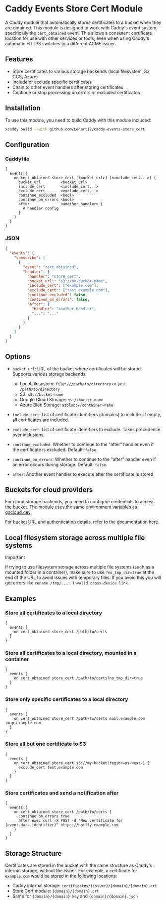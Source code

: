 # Caddy Events Store Cert Module

A Caddy module that automatically stores certificates to a bucket when they are obtained. This module is designed to work with Caddy's event system, specifically the `cert_obtained` event. This allows a consistent certificate location for use with other services or tools, even when using Caddy's automatic HTTPS switches to a
different ACME issuer.

## Features

- Store certificates to various storage backends (local filesystem, S3, GCS, Azure)
- Include or exclude specific certificates
- Chain to other event handlers after storing certificates
- Continue or stop processing on errors or excluded certificates

## Installation

To use this module, you need to build Caddy with this module included:

```sh
xcaddy build --with github.com/Lenart12/caddy-events-store_cert
```

## Configuration

### Caddyfile

```
{
  events {
    on cert_obtained store_cert [<bucket_url>] [<include_cert...>] {
      bucket_url         <bucket_url>
      include_cert       <include_cert...>
      exclude_cert       <exclude_cert...>
      continue_excluded  <bool>
      continue_on_errors <bool>
      after              <another_handler> {
        # handler config
      }
    }
  }
}
```

### JSON

```json
{
  "events": {
    "subscribe": [
      {
        "event": "cert_obtained",
        "handler": {
          "handler": "store_cert",
          "bucket_url": "s3://my-bucket-name",
          "include_cert": ["example.com"],
          "exclude_cert": ["test.example.com"],
          "continue_excluded": false,
          "continue_on_errors": false,
          "after": {
            "handler": "another_handler",
            "...": "..."
          }
        }
      }
    ]
  }
}
```

## Options

- `bucket_url`: URL of the bucket where certificates will be stored. Supports various storage backends:
  - Local filesystem: `file:///path/to/directory` or just `/path/to/directory`
  - S3: `s3://bucket-name`
  - Google Cloud Storage: `gs://bucket-name`
  - Azure Blob Storage: `azblob://container-name`

- `include_cert`: List of certificate identifiers (domains) to include. If empty, all certificates are included.

- `exclude_cert`: List of certificate identifiers to exclude. Takes precedence over inclusions.

- `continue_excluded`: Whether to continue to the "after" handler even if the certificate is excluded. Default: `false`.

- `continue_on_errors`: Whether to continue to the "after" handler even if an error occurs during storage. Default: `false`.

- `after`: Another event handler to execute after the certificate is stored.

## Buckets for cloud providers

For cloud storage backends, you need to configure credentials to access the bucket. The module uses the same environment variables as [gocloud.dev](https://gocloud.dev).

For bucket URL and authentication details, refer to the documentation [here](https://gocloud.dev/howto/blob/#services).

## Local filesystem storage across multiple file systems

> [!IMPORTANT]
> If trying to use filesystem storage across multiple file systems (such as a mounted folder in a container), make sure to use `?no_tmp_dir=true` at the end of the URL to avoid issues with temporary files.
> If you avoid this you will get errors like `rename /tmp/...: invalid cross-device link`.

## Examples

### Store all certificates to a local directory

```
{
  events {
    on cert_obtained store_cert /path/to/certs
  }
}
```

### Store all certificates to a local directory, mounted in a container

```
{
  events {
    on cert_obtained store_cert /path/to/certs?no_tmp_dir=true
  }
}
```

### Store only specific certificates to a local directory

```
{
  events {
    on cert_obtained store_cert /path/to/certs mail.example.com imap.example.com
  }
}
```

### Store all but one certificate to S3

```
{
  events {
    on cert_obtained store_cert s3://my-bucket?region=us-west-1 {
      exclude_cert test.example.com
    }
  }
}
```

### Store certificates and send a notification after

```
{
  events {
    on cert_obtained store_cert /path/to/certs {
      continue_on_errors true
      after exec curl -X POST -d "New certificate for {event.data.identifier}" https://notify.example.com
    }
  }
}
```

## Storage Structure

Certificates are stored in the bucket with the same structure as Caddy's internal storage, without the issuer. For example, a certificate for `example.com` would be stored in the following locations:

- Caddy internal storage: `certificates/{issuer}/{domain}/{domain}.crt`
- Store Cert module: `{domain}/{domain}.crt`
- Same for `{domain}/{domain}.key` and `{domain}/{domain}.json`